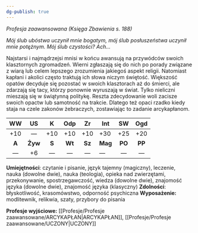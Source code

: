```yaml
---
dg-publish: true
---
```

*Profesja zaawansowana (Księga Zbawienia s. 188)*

*Mój ślub ubóstwa uczynił mnie bogatym, mój ślub posłuszeństwa uczynił mnie potężnym. Mój ślub czystości? Ach...*

Najstarsi i najmądrzejsi mnisi w końcu awansują na przywódców swoich klasztornych zgromadzeń. Wierni zgłaszają się do nich po porady związane z wiarą lub celem lepszego zrozumienia jakiegoś aspekt religii. Natomiast kapłani i akolici często traktują ich słowa niczym świętość. Większość opatów decyduje się pozostać w swoich klasztorach aż do śmierci, ale zdarzają się tacy, którzy ponownie wyruszają w świat. Tylko nieliczni mieszają się w świątynną politykę. Reszta zdecydowanie woli zacisze swoich opactw lub samotność na trakcie. Dlatego też opaci rzadko kiedy staja na czele zakonów żebraczych, zostawiając to zadanie arcykapłanom.

|  WW   |   US    |   K   |  Odp   |   Zr   | Int     |   SW   |  Ogd   |
|:-----:|:-------:|:-----:|:------:|:------:| ------- |:------:|:------:|
|  +10  |    —    |  +10  |  +10   |  +10   | +30     |  +25   |  +20   |
| **A** | **Żyw** | **S** | **Wt** | **Sz** | **Mag** | **PO** | **PP** |
|   —   |   +6    |   —   |   —    |   —    | —       |   —    |   —    |

**Umiejętności**: czytanie i pisanie, język tajemny (magiczny), leczenie, nauka (dowolne dwie), nauka (teologia), opieka nad zwierzętami, przekonywanie, spostrzegawczość, wiedza (dowolne dwie), znajomość języka (dowolne dwie), znajomość języka (klasyczny)
**Zdolności**: błyskotliwość, krasomówstwo, odporność psychiczna
**Wyposażenie:** modlitewnik, relikwia, szaty, przybory do pisania

**Profesje wyjściowe:** [[Profesje/Profesje zaawansowane/ARCYKAPŁAN\|ARCYKAPŁAN]], [[Profesje/Profesje zaawansowane/UCZONY\|UCZONY]]